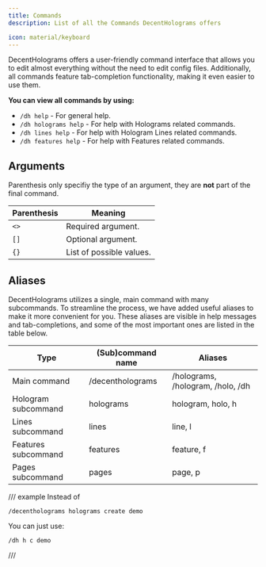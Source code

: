 ```yaml
---
title: Commands
description: List of all the Commands DecentHolograms offers

icon: material/keyboard
---
```


DecentHolograms offers a user-friendly command interface that allows you to edit almost everything without the need to edit config files. Additionally, all commands feature tab-completion functionality, making it even easier to use them.

**You can view all commands by using:**

- `/dh help` - For general help.
- `/dh holograms help` - For help with Holograms related commands.
- `/dh lines help` - For help with Hologram Lines related commands.
- `/dh features help` - For help with Features related commands.

## Arguments

Parenthesis only specifiy the type of an argument, they are **not** part of the final command.

| Parenthesis | Meaning                  |
|-------------|--------------------------|
| `<>`        | Required argument.       |
| `[]`        | Optional argument.       |
| `{}`        | List of possible values. |

## Aliases

DecentHolograms utilizes a single, main command with many subcommands. To streamline the process, we have added useful aliases to make it more convenient for you. These aliases are visible in help messages and tab-completions, and some of the most important ones are listed in the table below.

| Type                | (Sub)command name | Aliases                           |
|---------------------|-------------------|-----------------------------------|
| Main command        | /decentholograms   | /holograms, /hologram, /holo, /dh |
| Hologram subcommand | holograms         | hologram, holo, h                 |
| Lines subcommand    | lines             | line, l                           |
| Features subcommand | features          | feature, f                        |
| Pages subcommand    | pages             | page, p                           |

/// example
Instead of
```
/decentholograms holograms create demo
```
You can just use:
```
/dh h c demo
```
///
